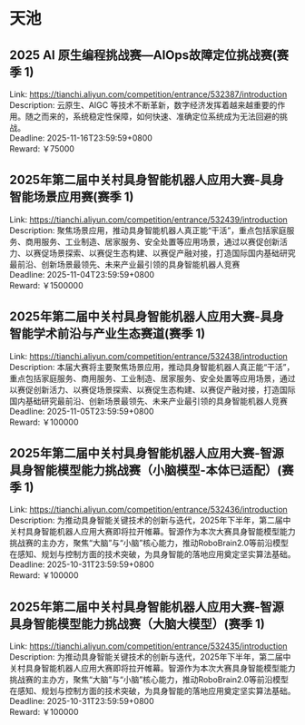 # 天池



## 2025 AI 原生编程挑战赛—AIOps故障定位挑战赛(赛季 1)

Link: https://tianchi.aliyun.com/competition/entrance/532387/introduction  
Description: 云原生、AIGC 等技术不断革新，数字经济发挥着越来越重要的作用。随之而来的，系统稳定性保障，如何快速、准确定位系统成为无法回避的挑战。  
Deadline: 2025-11-16T23:59:59+0800  
Reward: ￥75000  


## 2025年第二届中关村具身智能机器人应用大赛-具身智能场景应用赛(赛季 1)

Link: https://tianchi.aliyun.com/competition/entrance/532439/introduction  
Description: 聚焦场景应用，推动具身智能机器人真正能“干活”，重点包括家庭服务、商用服务、工业制造、居家服务、安全处置等应用场景，通过以赛促创新活力、以赛促场景探索、以赛促生态构建、以赛促产融对接，打造国际国内基础研究最前沿、创新场景最领先、未来产业最引领的具身智能机器人竞赛  
Deadline: 2025-11-04T23:59:59+0800  
Reward: ￥1500000  


## 2025年第二届中关村具身智能机器人应用大赛-具身智能学术前沿与产业生态赛道(赛季 1)

Link: https://tianchi.aliyun.com/competition/entrance/532438/introduction  
Description: 本届大赛将主要聚焦场景应用，推动具身智能机器人真正能“干活”，重点包括家庭服务、商用服务、工业制造、居家服务、安全处置等应用场景，通过以赛促创新活力、以赛促场景探索、以赛促生态构建、以赛促产融对接，打造国际国内基础研究最前沿、创新场景最领先、未来产业最引领的具身智能机器人竞赛  
Deadline: 2025-11-05T23:59:59+0800  
Reward: ￥100000  


## 2025年第二届中关村具身智能机器人应用大赛-智源具身智能模型能力挑战赛（小脑模型-本体已适配）(赛季 1)

Link: https://tianchi.aliyun.com/competition/entrance/532436/introduction  
Description: 为推动具身智能关键技术的创新与迭代，2025年下半年，第二届中关村具身智能机器人应用大赛即将拉开帷幕。智源作为本次大赛具身智能模型能力挑战赛的主办方，聚焦“大脑”与“小脑”核心能力，推动RoboBrain2.0等前沿模型在感知、规划与控制方面的技术突破，为具身智能的落地应用奠定坚实算法基础。  
Deadline: 2025-10-31T23:59:59+0800  
Reward: ￥100000  


## 2025年第二届中关村具身智能机器人应用大赛-智源具身智能模型能力挑战赛（大脑大模型）(赛季 1)

Link: https://tianchi.aliyun.com/competition/entrance/532435/introduction  
Description: 为推动具身智能关键技术的创新与迭代，2025年下半年，第二届中关村具身智能机器人应用大赛即将拉开帷幕。智源作为本次大赛具身智能模型能力挑战赛的主办方，聚焦“大脑”与“小脑”核心能力，推动RoboBrain2.0等前沿模型在感知、规划与控制方面的技术突破，为具身智能的落地应用奠定坚实算法基础。  
Deadline: 2025-10-31T23:59:59+0800  
Reward: ￥100000  

